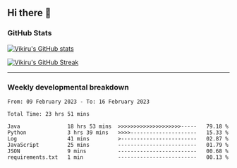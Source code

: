 ## Hi there 👋

### GitHub Stats

[![Vikiru's GitHub stats](https://github-readme-stats.vercel.app/api?username=vikiru&theme=nightowl&include_all_commits=true&count_private=true&hide=stars,contribs&show_icons=true)](https://github.com/anuraghazra/github-readme-stats)

[![Vikiru's GitHub Streak](https://streak-stats.demolab.com/?user=vikiru&theme=nightowl&hide_border=true&date_format=M%20j%5B%2C%20Y%5D)](https://github.com/DenverCoder1/github-readme-streak-stats)

---

### Weekly developmental breakdown

<!--START_SECTION:waka-->

```text
From: 09 February 2023 - To: 16 February 2023

Total Time: 23 hrs 51 mins

Java               18 hrs 53 mins  >>>>>>>>>>>>>>>>>>>>-----   79.18 %
Python             3 hrs 39 mins   >>>>---------------------   15.33 %
Log                41 mins         >------------------------   02.87 %
JavaScript         25 mins         -------------------------   01.79 %
JSON               9 mins          -------------------------   00.68 %
requirements.txt   1 min           -------------------------   00.13 %
```

<!--END_SECTION:waka-->
